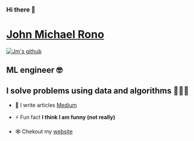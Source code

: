### Hi there 👋

# [John Michael Rono](https://jayem-11.github.io/johnmichaelrono.github.io/)


<a href="https://github.com/sonylomo/github-readme-stats">
  <img align="center" src="https://media.giphy.com/media/v1.Y2lkPTc5MGI3NjExdzl2a21pb2E3dWk2MDliOHo1NzNhajg4c2Z0NjJlMHNlemFxZXJxNiZlcD12MV9pbnRlcm5hbF9naWZfYnlfaWQmY3Q9Zw/MKorKFj0Muz4P0CI7D/giphy.gif" alt="Jm's github" />
</a>

## ML engineer 🤓 

## I solve problems using data and algorithms 👨🏽‍💻

- 📝 I write articles [Medium](https://medium.com/@johnmichaelrono/about)

- ⚡ Fun fact **I think I am funny (not really)**
  
- 🕸️ Chekout my [website](https://jayem-11.github.io/johnmichaelrono.github.io/)

